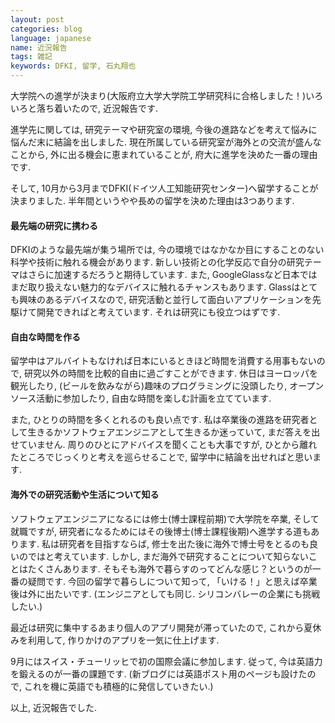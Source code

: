 ```yaml
---
layout: post
categories: blog
language: japanese
name: 近況報告
tags: 雑記
keywords: DFKI, 留学, 石丸翔也
---
```


大学院への進学が決まり(大阪府立大学大学院工学研究科に合格しました！)いろいろと落ち着いたので, 近況報告です.

進学先に関しては, 研究テーマや研究室の環境, 今後の進路などを考えて悩みに悩んだ末に結論を出しました.
現在所属している研究室が海外との交流が盛んなことから, 外に出る機会に恵まれていることが, 府大に進学を決めた一番の理由です.

そして, 10月から3月までDFKI(ドイツ人工知能研究センター)へ留学することが決まりました.
半年間というやや長めの留学を決めた理由は3つあります.

#### 最先端の研究に携わる
DFKIのような最先端が集う場所では, 今の環境ではなかなか目にすることのない科学や技術に触れる機会があります.
新しい技術との化学反応で自分の研究テーマはさらに加速するだろうと期待しています.
また, GoogleGlassなど日本ではまだ取り扱えない魅力的なデバイスに触れるチャンスもあります.
Glassはとても興味のあるデバイスなので, 研究活動と並行して面白いアプリケーションを先駆けて開発できればと考えています.
それは研究にも役立つはずです.

#### 自由な時間を作る
留学中はアルバイトもなければ日本にいるときほど時間を消費する用事もないので, 研究以外の時間を比較的自由に過ごすことができます.
休日はヨーロッパを観光したり, (ビールを飲みながら)趣味のプログラミングに没頭したり, オープンソース活動に参加したり, 自由な時間を楽しむ計画を立てています.

また, ひとりの時間を多くとれるのも良い点です.
私は卒業後の進路を研究者として生きるかソフトウェアエンジニアとして生きるか迷っていて, まだ答えを出せていません.
周りのひとにアドバイスを聞くことも大事ですが, ひとから離れたところでじっくりと考えを巡らせることで, 留学中に結論を出せればと思います.

#### 海外での研究活動や生活について知る
ソフトウェアエンジニアになるには修士(博士課程前期)で大学院を卒業, そして就職ですが, 研究者になるためにはその後博士(博士課程後期)へ進学する道もあります.
私は研究者を目指すならば, 修士を出た後に海外で博士号をとるのも良いのではと考えています.
しかし, まだ海外で研究することについて知らないことはたくさんあります.
そもそも海外で暮らすのってどんな感じ？というのが一番の疑問です.
今回の留学で暮らしについて知って, 「いける！」と思えば卒業後は外に出たいです.
(エンジニアとしても同じ. シリコンバレーの企業にも挑戦したい.)

最近は研究に集中するあまり個人のアプリ開発が滞っていたので, これから夏休みを利用して, 作りかけのアプリを一気に仕上げます.

9月にはスイス・チューリッヒで初の国際会議に参加します. 従って, 今は英語力を鍛えるのが一番の課題です. (新ブログには英語ポスト用のページも設けたので, これを機に英語でも積極的に発信していきたい.)

以上, 近況報告でした.
